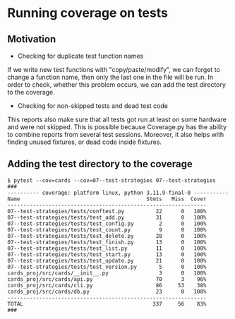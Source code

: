 # Running coverage on tests

## Motivation

- Checking for duplicate test function names

If we write new test functions with "copy/paste/modify", 
we can forget to change a function name, then only the last one in the file will be run.
In order to check, whether this problem occurs, we can add the test directory to the coverage.

- Checking for non-skipped tests and dead test code

This reports also make sure that all tests got run at least on some hardware and were not skipped.
This is possible because Coverage.py has the ability to combine reports from several test sessions.
Moreover, it also helps with finding unused fixtures, or dead code inside fixtures.

## Adding the test directory to the coverage
```unix
$ pytest --cov=cards --cov=07--test-strategies 07--test-strategies
###
---------- coverage: platform linux, python 3.11.9-final-0 -----------
Name                                        Stmts   Miss  Cover
---------------------------------------------------------------
07--test-strategies/tests/conftest.py          22      0   100%
07--test-strategies/tests/test_add.py          31      0   100%
07--test-strategies/tests/test_config.py        2      0   100%
07--test-strategies/tests/test_count.py         9      0   100%
07--test-strategies/tests/test_delete.py       28      0   100%
07--test-strategies/tests/test_finish.py       13      0   100%
07--test-strategies/tests/test_list.py         11      0   100%
07--test-strategies/tests/test_start.py        13      0   100%
07--test-strategies/tests/test_update.py       21      0   100%
07--test-strategies/tests/test_version.py       5      0   100%
cards_proj/src/cards/__init__.py                3      0   100%
cards_proj/src/cards/api.py                    70      3    96%
cards_proj/src/cards/cli.py                    86     53    38%
cards_proj/src/cards/db.py                     23      0   100%
---------------------------------------------------------------
TOTAL                                         337     56    83%
###
```